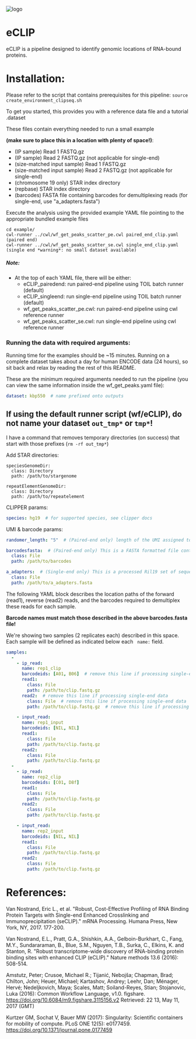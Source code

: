![logo](https://github.com/YeoLab/eclip/blob/master/eCLIP-flowchart.png)

# eCLIP

eCLIP is a pipeline designed to identify genomic locations of RNA-bound proteins.
 
# Installation:

Please refer to the script that contains prerequisites for this pipeline:
```source create_environment_clipseq.sh```

To get you started, this provides you with a reference data file and a tutorial
.dataset

These files contain everything needed to run a small example

<b>(make sure to place this in a location with plenty of space!)</b>:
- (IP sample) Read 1 FASTQ.gz
- (IP sample) Read 2 FASTQ.gz (not applicable for single-end)
- (size-matched input sample) Read 1 FASTQ.gz
- (size-matched input sample) Read 2 FASTQ.gz (not applicable for single-end)
- (chromosome 19 only) STAR index directory
- (repbase) STAR index directory
- (barcodes) FASTA file containing barcodes for demultiplexing reads (for single-end, use "a_adapters.fasta")

Execute the analysis using the provided example YAML file pointing to the appropriate bundled example files
```
cd example/
cwl-runner ../cwl/wf_get_peaks_scatter_pe.cwl paired_end_clip.yaml (paired end)
cwl-runner ../cwl/wf_get_peaks_scatter_se.cwl single_end_clip.yaml (single end *warning*: no small dataset available)
```

##### Note:
- At the top of each YAML file, there will be either:
  - eCLIP_pairedend: run paired-end pipeline using TOIL batch runner (default)
  - eCLIP_singleend: run single-end pipeline using TOIL batch runner (default)
  - wf_get_peaks_scatter_pe.cwl: run paired-end pipeline using cwl reference runner
  - wf_get_peaks_scatter_se.cwl: run single-end pipeline using cwl reference runner

### Running the data with required arguments:

Running time for the examples should be ~15 minutes.
Running on a complete dataset takes about a day for human ENCODE data 
(24 hours), so sit back and relax by reading the rest of this README.

These are the minimum required arguments needed to run the pipeline 
(you can view the same information inside the wf_get_peaks.yaml file):

```YAML
dataset: kbp550  # name prefixed onto outputs
```
## If using the default runner script (wf/eCLIP), do not name your dataset ```out_tmp*``` or ```tmp*```!
I have a command that removes temporary directories (on success) that start with those prefixes (```rm -rf out_tmp*```)

Add STAR directories:
```
speciesGenomeDir:
  class: Directory
  path: /path/to/stargenome

repeatElementGenomeDir:
  class: Directory
  path: /path/to/repeatelement
```

CLIPPER params:
```YAML
species: hg19  # for supported species, see clipper docs
```

UMI & barcode params:
```YAML
randomer_length: "5"  # (Paired-end only) length of the UMI assigned to each read

barcodesfasta:  # (Paired-end only) This is a FASTA formatted file containing the barcodes we will use to demultiplex our FASTQ's:
  class: File
  path: /path/to/barcodes

a_adapters:  # (Single-end only) This is a processed Ril19 set of sequences to be trimmed from SE reads
  class: File
  path: /path/to/a_adapters.fasta
```

The following YAML block describes the location paths of the forward (read1),
reverse (read2) reads, and the barcodes required to demultiplex these reads for
each sample. 

<b>Barcode names must match those described in the above barcodes.fasta file!</b>

We're showing two samples (2 replicates each) described in this space.
Each sample will be defined as indicated below each ``` name:``` field.

```YAML
samples:
  -
    - ip_read:
      name: rep1_clip
      barcodeids: [A01, B06]  # remove this line if processing single-end data
      read1:
        class: File
        path: /path/to/clip.fastq.gz
      read2:  # remove this line if processing single-end data
        class: File  # remove this line if processing single-end data
        path: /path/to/clip.fastq.gz  # remove this line if processing single-end data

    - input_read:
      name: rep1_input
      barcodeids: [NIL, NIL]
      read1:
        class: File
        path: /path/to/clip.fastq.gz
      read2:
        class: File
        path: /path/to/clip.fastq.gz
  -
    - ip_read:
      name: rep2_clip
      barcodeids: [C01, D8f]
      read1:
        class: File
        path: /path/to/clip.fastq.gz
      read2:
        class: File
        path: /path/to/clip.fastq.gz

    - input_read:
      name: rep2_input
      barcodeids: [NIL, NIL]
      read1:
        class: File
        path: /path/to/clip.fastq.gz
      read2:
        class: File
        path: /path/to/clip.fastq.gz

```


# References:

Van Nostrand, Eric L., et al. "Robust, Cost-Effective Profiling of RNA Binding Protein Targets with Single-end Enhanced Crosslinking and Immunoprecipitation (seCLIP)." mRNA Processing. Humana Press, New York, NY, 2017. 177-200.

Van Nostrand, E.L., Pratt, G.A., Shishkin, A.A., Gelboin-Burkhart, C., Fang, M.Y., Sundararaman, B., Blue, S.M., Nguyen, T.B., Surka, C., Elkins, K. and Stanton, R. "Robust transcriptome-wide discovery of RNA-binding protein binding sites with enhanced CLIP (eCLIP)." Nature methods 13.6 (2016): 508-514.

Amstutz, Peter; Crusoe, Michael R.; Tijanić, Nebojša; Chapman, Brad; Chilton, John; Heuer, Michael; Kartashov, Andrey; Leehr, Dan; Ménager, Hervé; Nedeljkovich, Maya; Scales, Matt; Soiland-Reyes, Stian; Stojanovic, Luka (2016): Common Workflow Language, v1.0. 
figshare. https://doi.org/10.6084/m9.figshare.3115156.v2
Retrieved: 22 13, May 11, 2017 (GMT)

Kurtzer GM, Sochat V, Bauer MW (2017): Singularity: Scientific containers for mobility of compute. 
PLoS ONE 12(5): e0177459. https://doi.org/10.1371/journal.pone.0177459
